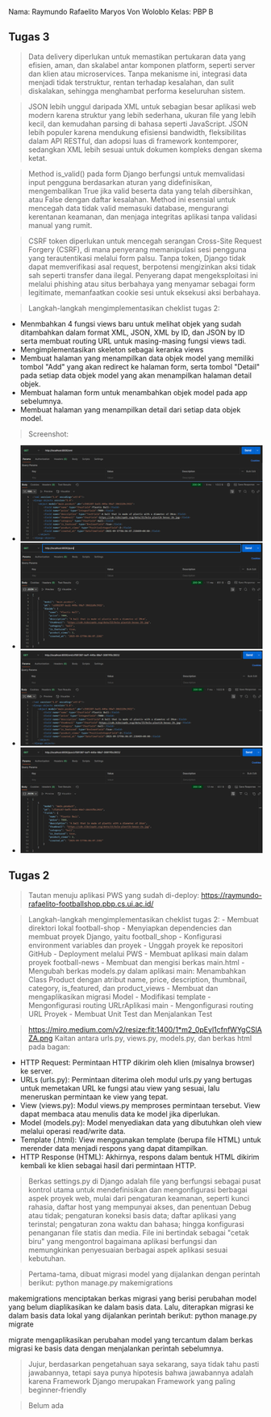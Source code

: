 Nama: Raymundo Rafaelito Maryos Von Woloblo
Kelas: PBP B

## Tugas 3
> Data delivery diperlukan untuk memastikan pertukaran data yang efisien, aman, dan skalabel antar komponen platform, seperti server dan klien atau microservices. Tanpa mekanisme ini, integrasi data menjadi tidak terstruktur, rentan terhadap kesalahan, dan sulit diskalakan, sehingga menghambat performa keseluruhan sistem.

> JSON lebih unggul daripada XML untuk sebagian besar aplikasi web modern karena struktur yang lebih sederhana, ukuran file yang lebih kecil, dan kemudahan parsing di bahasa seperti JavaScript. JSON lebih populer karena mendukung efisiensi bandwidth, fleksibilitas dalam API RESTful, dan adopsi luas di framework kontemporer, sedangkan XML lebih sesuai untuk dokumen kompleks dengan skema ketat.

> Method is_valid() pada form Django berfungsi untuk memvalidasi input pengguna berdasarkan aturan yang didefinisikan, mengembalikan True jika valid beserta data yang telah dibersihkan, atau False dengan daftar kesalahan. Method ini esensial untuk mencegah data tidak valid memasuki database, mengurangi kerentanan keamanan, dan menjaga integritas aplikasi tanpa validasi manual yang rumit.

> CSRF token diperlukan untuk mencegah serangan Cross-Site Request Forgery (CSRF), di mana penyerang memanipulasi sesi pengguna yang terautentikasi melalui form palsu. Tanpa token, Django tidak dapat memverifikasi asal request, berpotensi mengizinkan aksi tidak sah seperti transfer dana ilegal. Penyerang dapat mengeksploitasi ini melalui phishing atau situs berbahaya yang menyamar sebagai form legitimate, memanfaatkan cookie sesi untuk eksekusi aksi berbahaya.

> Langkah-langkah mengimplementasikan cheklist tugas 2:
  - Menmbahkan 4 fungsi views baru untuk melihat objek yang sudah ditambahkan dalam format XML, JSON, XML by ID, dan JSON by ID serta membuat routing URL untuk masing-masing fungsi views tadi.
  - Mengimplementasikan skeleton sebagai keranka views
  - Membuat halaman yang menampilkan data objek model yang memiliki tombol "Add" yang akan redirect ke halaman form, serta tombol "Detail" pada setiap data objek model yang akan menampilkan halaman detail objek.
  - Membuat halaman form untuk menambahkan objek model pada app sebelumnya.
  - Membuat halaman yang menampilkan detail dari setiap data objek model.

> Screenshot:
- ![alt text](xml.png)
- ![alt text](json.png)
- ![alt text](xml_by_id.png)
- ![alt text](json_by_id.png)

## Tugas 2
> Tautan menuju aplikasi PWS yang sudah di-deploy: https://raymundo-rafaelito-footballshop.pbp.cs.ui.ac.id/

> Langkah-langkah mengimplementasikan cheklist tugas 2:
    - Membuat direktori lokal football-shop 
    - Menyiapkan dependencies dan membuat proyek Django, yaitu football_shop
    - Konfigurasi environment variables dan proyek
    - Unggah proyek ke repositori GitHub
    - Deployment melalui PWS
    - Membuat aplikasi main dalam proyek football-news
    - Membuat dan mengisi berkas main.html
    - Mengubah berkas models.py dalam aplikasi main: Menambahkan Class Product dengan atribut name, price, description, thumbnail, category, is_featured, dan product_views
    - Membuat dan mengaplikasikan migrasi Model
    - Modifikasi template
    - Mengonfigurasi routing URLrAplikasi main
    - Mengonfigurasi routing URL Proyek
    - Membuat Unit Test dan Menjalankan Test

> https://miro.medium.com/v2/resize:fit:1400/1*m2_0pEyl1cfnfWYgCSlAZA.png
  Kaitan antara urls.py, views.py, models.py, dan berkas html pada bagan:
  - HTTP Request: Permintaan HTTP dikirim oleh klien (misalnya browser) ke server.
  - URLs (urls.py): Permintaan diterima oleh modul urls.py yang bertugas untuk memetakan URL ke fungsi atau view yang sesuai, lalu meneruskan permintaan ke view yang tepat.
  - View (views.py): Modul views.py memproses permintaan tersebut. View dapat membaca atau menulis data ke model jika diperlukan.
  - Model (models.py): Model menyediakan data yang dibutuhkan oleh view melalui operasi read/write data.
  - Template (<namafile>.html): View menggunakan template (berupa file HTML) untuk merender data menjadi respons yang dapat ditampilkan.
  - HTTP Response (HTML): Akhirnya, respons dalam bentuk HTML dikirim kembali ke klien sebagai hasil dari permintaan HTTP.

> Berkas settings.py di Django adalah file yang berfungsi sebagai pusat kontrol utama untuk mendefinisikan dan mengonfigurasi berbagai aspek proyek web, mulai dari pengaturan keamanan, seperti kunci rahasia, daftar host yang mempunyai akses, dan penentuan Debug atau tidak; pengaturan koneksi basis data; daftar aplikasi yang terinstal; pengaturan zona waktu dan bahasa; hingga konfigurasi penanganan file statis dan media. File ini bertindak sebagai "cetak biru" yang mengontrol bagaimana aplikasi berfungsi dan memungkinkan penyesuaian berbagai aspek aplikasi sesuai kebutuhan.

> Pertama-tama, dibuat migrasi model yang dijalankan dengan perintah berikut: python manage.py makemigrations

  makemigrations menciptakan berkas migrasi yang berisi perubahan model yang belum diaplikasikan ke dalam basis data. Lalu, diterapkan migrasi ke dalam basis data lokal yang dijalankan perintah berikut: python manage.py migrate

  migrate mengaplikasikan perubahan model yang tercantum dalam berkas migrasi ke basis data dengan menjalankan perintah sebelumnya.

> Jujur, berdasarkan pengetahuan saya sekarang, saya tidak tahu pasti jawabannya, tetapi saya punya hipotesis bahwa jawabannya adalah karena Framework Django merupakan Framework yang paling beginner-friendly

> Belum ada